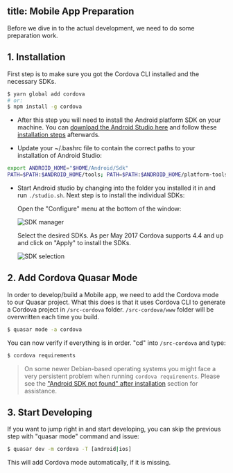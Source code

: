 title: Mobile App Preparation
---
Before we dive in to the actual development, we need to do some preparation work.

## 1. Installation
First step is to make sure you got the Cordova CLI installed and the necessary SDKs.
```bash
$ yarn global add cordova
# or:
$ npm install -g cordova
```

* After this step you will need to install the Android platform SDK on your machine. You can [download the Android Studio here](https://developer.android.com/studio/index.html) and follow these [installation steps](https://developer.android.com/studio/install.html) afterwards.

* Update your ~/.bashrc file to contain the correct paths to your installation of Android Studio:

``` bash
export ANDROID_HOME="$HOME/Android/Sdk"
PATH=$PATH:$ANDROID_HOME/tools; PATH=$PATH:$ANDROID_HOME/platform-tools
```

* Start Android studio by changing into the folder you installed it in and run `./studio.sh`. Next step is to install the individual SDKs:

  Open the "Configure" menu at the bottom of the window:

  ![SDK manager](/images/Android-Studio-SDK-Menu.png "SDK manager")

  Select the desired SDKs. As per May 2017 Cordova supports 4.4 and up and click on "Apply" to install the SDKs.

  ![SDK selection](/images/Android-Studio-SDK-selection.png "SDK selection")

## 2. Add Cordova Quasar Mode
In order to develop/build a Mobile app, we need to add the Cordova mode to our Quasar project. What this does is that it uses Cordova CLI to generate a Cordova project in `/src-cordova` folder. `/src-cordova/www` folder will be overwritten each time you build.
```bash
$ quasar mode -a cordova
```

You can now verify if everything is in order. "cd" into `/src-cordova` and type:
```bash
$ cordova requirements
```
> On some newer Debian-based operating systems you might face a very persistent problem when running `cordova requirements`. Please see the ["Android SDK not found" after installation](/guide/cordova-troubleshoot-and-tips.html#Android-SDK-not-found-after-installation-of-the-SDK) section for assistance.

## 3. Start Developing
If you want to jump right in and start developing, you can skip the previous step with "quasar mode" command and issue:
```bash
$ quasar dev -m cordova -T [android|ios]
```
This will add Cordova mode automatically, if it is missing.
